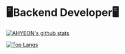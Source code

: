 # 🖥Backend Developer🖥

[![AHYEON's github stats](https://github-readme-stats.vercel.app/api?username=AHYEON04&show_icons=true&theme=radical)]()

[![Top Langs](https://github-readme-stats.vercel.app/api/top-langs/?username=AHYEON04)](https://github.com/AHYEON04/github-readme-stats)



